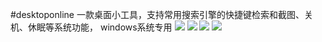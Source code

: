 #desktoponline
一款桌面小工具，支持常用搜索引擎的快捷键检索和截图、关机、休眠等系统功能，
windows系统专用
![](http://ioilala.sinaapp.com/img/do_main.png)
![](http://ioilala.sinaapp.com/img/do_checkshow.png)
![](http://ioilala.sinaapp.com/img/do_search.png)
![](http://ioilala.sinaapp.com/img/do_notify.png)

